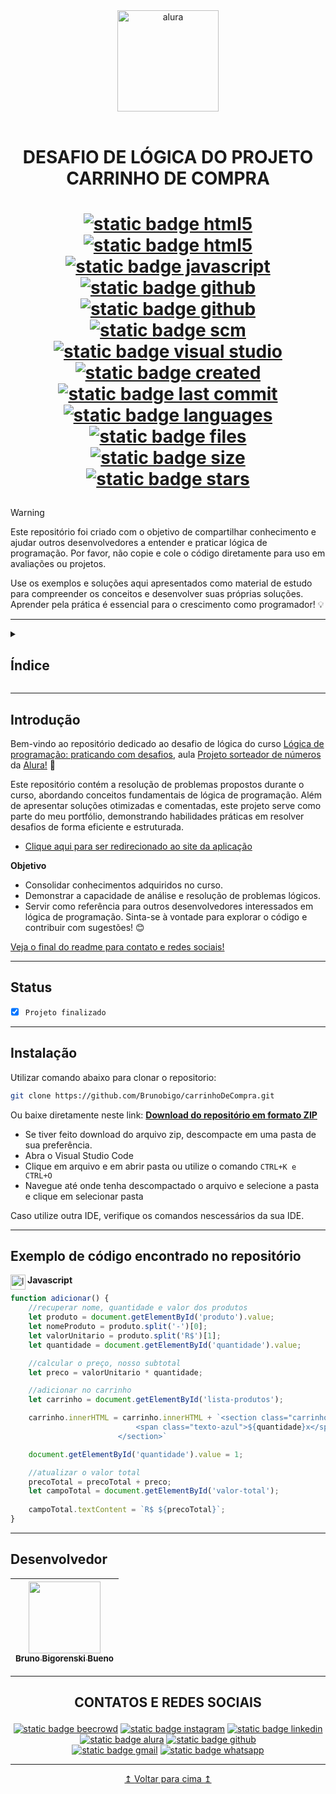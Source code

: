 
<div align="center">

  <img src="https://cursos.alura.com.br/assets/images/logos/logo-alura.svg" alt="alura" title="alura" width="162">

  </br>
  </br>

</div>

<h1 align="center">
  
  DESAFIO DE LÓGICA DO PROJETO CARRINHO DE COMPRA

</h1>

<h1 align="center">

  <a href="https://www.w3schools.com/html/"><img src="https://img.shields.io/badge/HTML5-white?style=flat&logo=html5&logoColor=white&labelColor=%23E34F26&color=%23E34F26" alt="static badge html5"/></a>
  <a href="https://www.w3schools.com/Css/"><img src="https://img.shields.io/badge/CSS3-white?style=flat&logo=css3&logoColor=white&labelColor=%231572B6&color=%231572B6" alt="static badge html5"/></a>
  <a href="https://developer.mozilla.org/pt-BR/docs/Web/JavaScript/Guide/Introduction"><img src="https://img.shields.io/badge/JavaScript-white?style=flat&logo=javascript&logoColor=white&labelColor=%23cba417&color=%23cba417" alt="static badge javascript"/></a>
  <a href="https://nodejs.org/pt"><img src="https://img.shields.io/badge/Node.js-white?style=flat&logo=node.js&logoColor=white&labelColor=%235FA04E&color=%235FA04E" alt="static badge github"/></a>
  <a href="https://github.com"><img src="https://img.shields.io/badge/Github-white?style=flat&logo=github&logoColor=white&labelColor=%23181717&color=%23181717" alt="static badge github"/></a>
  <a href="https://git-scm.com/"><img src="https://img.shields.io/badge/Git-white?style=flat&logo=git&logoColor=white&labelColor=%23F05032&color=%23F05032" alt="static badge scm"/></a>
  <a href="https://code.visualstudio.com/"><img src="https://img.shields.io/badge/VSCode-white?style=flat&logo=vscode&logoColor=white&color=%230078d4" alt="static badge visual studio"/></a>
  </br>
  <a href="https://github.com/Brunobigo/jogo-do-numero-secreto-js"><img src="https://img.shields.io/github/created-at/Brunobigo/carrinhoDeCompra" alt="static badge created"/></a>
  <a href="https://github.com/Brunobigo/jogo-do-numero-secreto-js"><img src="https://img.shields.io/github/last-commit/Brunobigo/carrinhoDeCompra" alt="static badge last commit"/></a>
  <a href="https://github.com/Brunobigo/jogo-do-numero-secreto-js"><img src="https://img.shields.io/github/languages/count/Brunobigo/carrinhoDeCompra" alt="static badge languages"/></a>
  <a href="https://github.com/Brunobigo/jogo-do-numero-secreto-js"><img src="https://img.shields.io/github/directory-file-count/Brunobigo/carrinhoDeCompra" alt="static badge files"/></a>
  <a href="https://github.com/Brunobigo/jogo-do-numero-secreto-js"><img src="https://img.shields.io/github/repo-size/Brunobigo/carrinhoDeCompra" alt="static badge size"/></a>
  <a href="https://github.com/Brunobigo/jogo-do-numero-secreto-js"><img src="https://img.shields.io/github/stars/Brunobigo/carrinhoDeCompra?style=flat" alt="static badge stars"/></a>
  
</h1>

> [!WARNING]
> Este repositório foi criado com o objetivo de compartilhar conhecimento e ajudar outros desenvolvedores a entender e praticar lógica de programação. Por favor, não copie e cole o código diretamente para uso em avaliações ou projetos.
> 
> Use os exemplos e soluções aqui apresentados como material de estudo para compreender os conceitos e desenvolver suas próprias soluções. Aprender pela prática é essencial para o crescimento como programador! 💡

---

<details>

<summary><h2>Índice</h2></summary>

- [Título](#DESAFIO-DE-LÓGICA-DO-CARRINHO-DE-COMPRA)
- [Introdução](#Introdução)
- [Status](#Status)
- [Como se localizar no repositório](#Como-se-localizar-no-repositório)
- [Instalação](#Instalação)
- [Exemplo de código encontrado no repositório](#Exemplo-de-código-encontrado-no-repositório)
- [Desenvolvedor](#Desenvolvedor)
- [Contatos e redes sociais](#CONTATOS-E-REDES-SOCIAIS)

</details>

---

## Introdução

Bem-vindo ao repositório dedicado ao desafio de lógica do curso [Lógica de programação: praticando com desafios](https://cursos.alura.com.br/course/logica-programacao-praticando-desafios), aula [Projeto sorteador de números](https://cursos.alura.com.br/course/logica-programacao-praticando-desafios/task/139826) da [Alura!](https://www.alura.com.br) 🚀

Este repositório contém a resolução de problemas propostos durante o curso, abordando conceitos fundamentais de lógica de programação. Além de apresentar soluções otimizadas e comentadas, este projeto serve como parte do meu portfólio, demonstrando habilidades práticas em resolver desafios de forma eficiente e estruturada.

- [Clique aqui para ser redirecionado ao site da aplicação](https://carrinho-de-compra-delta.vercel.app/)

**Objetivo**
- Consolidar conhecimentos adquiridos no curso.
- Demonstrar a capacidade de análise e resolução de problemas lógicos.
- Servir como referência para outros desenvolvedores interessados em lógica de programação.
Sinta-se à vontade para explorar o código e contribuir com sugestões! 😊 </br>

[Veja o final do readme para contato e redes sociais!](#CONTATOS-E-REDES-SOCIAIS)
  
---

## Status

- [x] `Projeto finalizado`

---

## Instalação

Utilizar comando abaixo para clonar o repositorio:

```bash
git clone https://github.com/Brunobigo/carrinhoDeCompra.git
```

Ou baixe diretamente neste link: [**Download do repositório em formato ZIP**](https://github.com/Brunobigo/carrinhoDeCompra/archive/refs/heads/main.zip)

- Se tiver feito download do arquivo zip, descompacte em uma pasta de sua preferência.
- Abra o Visual Studio Code
- Clique em arquivo e em abrir pasta ou utilize o comando `CTRL+K e CTRL+O`
- Navegue até onde tenha descompactado o arquivo e selecione a pasta e clique em selecionar pasta

Caso utilize outra IDE, verifique os comandos nescessários da sua IDE.

---

## Exemplo de código encontrado no repositório 

**Javascript** <img src="https://cdn.simpleicons.org/javascript/000/F7DF1E" alt="logo JavaScript" align=left width=24>

```js
function adicionar() {
    //recuperar nome, quantidade e valor dos produtos
    let produto = document.getElementById('produto').value;
    let nomeProduto = produto.split('-')[0];
    let valorUnitario = produto.split('R$')[1];
    let quantidade = document.getElementById('quantidade').value;      

    //calcular o preço, nosso subtotal
    let preco = valorUnitario * quantidade;    

    //adicionar no carrinho
    let carrinho = document.getElementById('lista-produtos');

    carrinho.innerHTML = carrinho.innerHTML + `<section class="carrinho__produtos__produto">
                            <span class="texto-azul">${quantidade}x</span> ${nomeProduto} <span class="texto-azul">R$${preco}</span>
                        </section>`

    document.getElementById('quantidade').value = 1;

    //atualizar o valor total
    precoTotal = precoTotal + preco;
    let campoTotal = document.getElementById('valor-total');
    
    campoTotal.textContent = `R$ ${precoTotal}`;
}

```

---

## Desenvolvedor

| [<img loading="lazy" src="https://avatars.githubusercontent.com/u/61289159?v=4" width=115><br><sub>Bruno Bigorenski Bueno</sub>](https://github.com/Brunobigo) |
| :---: |

---

<h2 align="center">
  
  CONTATOS E REDES SOCIAIS
  
</h2>

<!-- Badges com links e informações de contato -->
<div align="center">
  
  <a href="https://judge.beecrowd.com/pt/profile/588185"><img src="https://img.shields.io/badge/Beecrowd-588185-white?style=flat&logoColor=white&logo=beecrowd&labelColor=%235b5b5b&color=%23793197" alt="static badge beecrowd"/></a>
  <a href="https://www.instagram.com/brunointrat"><img src="https://img.shields.io/badge/Instagram-brunointrat-white?style=flat&logoColor=white&logo=instagram&labelColor=%235b5b5b&color=%23E4405F" alt="static badge instagram"/></a>
  <a href="https://www.linkedin.com/in/bruno-bigo-bueno"><img src="https://img.shields.io/badge/LinkedIn-bruno%20bigo%20bueno-white?style=flat&logoColor=white&logo=linkedin&labelColor=%235b5b5b&color=%230A66C2" alt="static badge linkedin"/></a>
  <a href="https://cursos.alura.com.br/user/brunobigo"><img src="https://img.shields.io/badge/Alura-brunobigo-white?style=flat&logoColor=white&logo=alura&labelColor=%235b5b5b&color=%23051d3b" alt="static badge alura"/></a>
  <a href="https://github.com/Brunobigo"><img src="https://img.shields.io/badge/Github-Brunobigo-white?style=flat&logoColor=white&logo=github&labelColor=%235b5b5b&color=%23181717" alt="static badge github"/></a>  
  <a href="mailto:contato@intratechinfo@gmail.com"><img src="https://img.shields.io/badge/Gmail-intratechinfo%40gmail.com-white?logo=gmail&logoColor=white&labelColor=%235b5b5b&color=%23EA4335" alt="static badge gmail"/></a>
  <a href="https://wa.me/5551981730137"><img src="https://img.shields.io/badge/Whatsapp-5551981730137-white?style=flat&logoColor=white&logo=whatsapp&labelColor=%235b5b5b&color=%2325D366" alt="static badge whatsapp"/></a>
  
</div>

---

<div align="center">
  <a href="#DESAFIO-DE-LÓGICA-DO-CARRINHO-DE-COMPRA">
    &#x21A5; <span >Voltar para cima </span> &#x21A5;
  </a>
</div>
